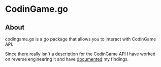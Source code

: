 # CodinGame.go

## About

codingame.go is a go package that allows you to interact with CodinGame API.

Since there really isn't a description for the CodinGame API I have worked on reverse engineering it and have [documented](../../docs/codingame-api/readme.md) my findings.
